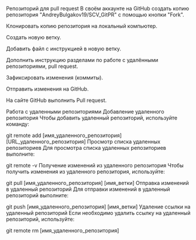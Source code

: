 Репозиторий для pull request
В своём аккаунте на GitHub создать копию репозитория "AndreyBulgakov19/SCV_GitPR" с помощью кнопки "Fork".

Клонировать копию репозитория на локальный компьютер.

Создать новую ветку.

Добавить файл с инструкцией в новую ветку.

Дополнить инструкцию разделами по работе с удалёнными репозиториями, pull request.

Зафиксировать изменения (коммиты).

Отправить изменения на GitHub.

На сайте GitHub выполнить Pull request.

Работа с удаленными репозиториями
Добавление удаленного репозитория
Чтобы добавить удаленный репозиторий, используйте команду:



git remote add [имя_удаленного_репозитория] [URL_удаленного_репозитория]
Просмотр списка удаленных репозиториев
Для просмотра списка удаленных репозиториев выполните:


git remote -v
Получение изменений из удаленного репозитория
Чтобы получить изменения из удаленного репозитория, используйте:


git pull [имя_удаленного_репозитория] [имя_ветки]
Отправка изменений в удаленный репозиторий
Для отправки изменений в удаленный репозиторий выполните:


git push [имя_удаленного_репозитория] [имя_ветки]
Удаление ссылки на удаленный репозиторий
Если необходимо удалить ссылку на удаленный репозиторий, используйте:


git remote rm [имя_удаленного_репозитория]
